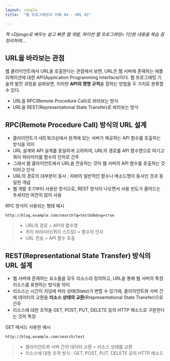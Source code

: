 ```yaml
---
layout: single
title:  "웹 프로그래밍의 이해 04 - URL 02"

---
```


*책 <Django로 배우는 쉽고 빠른 웹 개발, 파이썬 웹 프로그래밍> 1단원 내용을 복습 겸 정리하며...*

## URL을 바라보는 관점

웹 클라이언트에서 URL을 호출한다는 관점에서 보면, URL은 웹 서버에 존재하는 애플리케이션에 대한 API(Application Programming Interface)이다. 웹 프로그래밍 기술의 발전 과정을 살펴보면, 이러한 **API의 명명 규칙**을 정하는 방법을 두 가지로 분류할 수 있다.

* URL을 RPC(Remote Procedure Call)로 바라보는 방식
* URL을 REST(Representational State Transfer)로 바라보는 방식

## RPC(Remote Procedure Call) 방식의 URL 설계

* 클라이언트가 네트워크상에서 원격에 있는 서버가 제공하는 API 함수를 호출하는 방식을 의미
* URL 설계와 API 설계를 동일하게 고려하여, URL의 경로를 API 함수명으로 여기고 쿼리 파라미터를 함수의 인자로 간주
* 그래서 웹 클라이언트에서 URL을 전송하는 것이 웹 서버의 API 함수를 호출하는 것이라고 인식
* URL의 경로의 대부분이 동사 : 자바의 일반적인 함수나 메소드명이 동사인 것과 동일한 개념
* 웹 개발 초기부터 사용된 방식으로, REST 방식이 나오면서 사용 빈도가 줄어드는 추세지만 여전히 많이 사용

RPC 방식이 사용되는 형태 예시

```
http://blog.example.com/search?q=test&debug=true
```

> * URL의 경로 = API의 함수명
> * 퀴리 파라미터(퀴리 스트링) = 함수의 인자
> * URL 전송 = API 함수 호출

## REST(Representational State Transfer) 방식의 URL 설계

* 웹 서버에 존재하는 요소들을 모두 리소스라 정의하고, URL을 통해 웹 서버의 특정 리소스를 표현하는 방식을 의미
* 리소스는 시간이 지남에 따라 상태(State)가 변할 수 있기에, 클라이언트와 서버 간에 데이터의 교환을 **리소스 상태의 교환**(Rrepresentational State Transfer)으로 간주
* 리소스에 대한 조작을 GET, POST, PUT, DELETE 등의 HTTP 메소드로 구분한다는 것이 특징

GET 메서드 사용한 예시

```
http://blog.example.com/search/test
```

> * 클라이언트와 서버 간의 데이터 교환 = 리소스 상태를 교환
> * 리소스에 대한 조작 방식 : GET, POST, PUT, DELETE 등의 HTTP 메소드

